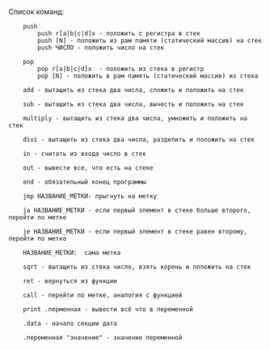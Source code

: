 
Список команд:

        push
            push r[a|b|c|d]x - положить с регистра в стек
            push [N] - положить из рам памяти (статический массив) на стек
            push ЧИСЛО - положить число на стек

        pop
            pop r[a|b|c|d]x  - положить из стека в регистр
            pop [N] - положить в рам память (статический массив) из стека

        add - вытащить из стека два числа, сложить и положить на стек

        sub - вытащить из стека два числа, вычесть и положить на стек

        multiply - вытащить из стека два числа, умножить и положить на стек

        divi - вытащить из стека два числа, разделить и положить на стек

        in - считать из входа число в стек

        out - вывести все, что есть на стеке

        end - обязательный конец программы

        jmp НАЗВАНИЕ_МЕТКИ- прыгнуть на метку

        ja НАЗВАНИЕ_МЕТКИ - если первый элемент в стеке больше второго, перейти по метке

        je НАЗВАНИЕ_МЕТКИ - если первый элемент в стеке равен второму, перейти по метке

        НАЗВАНИЕ_МЕТКИ:  сама метка

        sqrt - вытащить из стека число, взять корень и положить на стек

        ret - вернуться из функции

        call - перейти по метке, аналогия с функцией

        print .перменная - вывести всё что в переменной
        
        .data - начало секции дата
        
        .переменная "значение" - значение переменной
